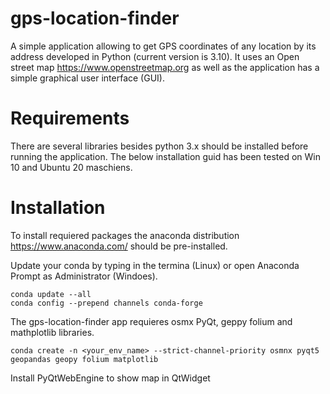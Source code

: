 # gps-location-finder

A simple application allowing to get GPS coordinates of any location by its address developed in Python (current version is 3.10). It uses an Open street map https://www.openstreetmap.org as well as the application has a simple graphical user interface (GUI).

# Requirements

There are several libraries besides python 3.x should be installed before running the application. The below installation guid has been tested on Win 10 and Ubuntu 20 maschiens.


# Installation
To install requiered packages the anaconda distribution https://www.anaconda.com/ should be pre-installed. 

Update your conda by typing in the termina (Linux) or open Anaconda Prompt as Administrator (Windoes).

```console
conda update --all
conda config --prepend channels conda-forge
```
The gps-location-finder app requieres osmx PyQt, geppy folium and mathplotlib libraries.  
```console
conda create -n <your_env_name> --strict-channel-priority osmnx pyqt5 geopandas geopy folium matplotlib
```
Install PyQtWebEngine to show map in QtWidget


